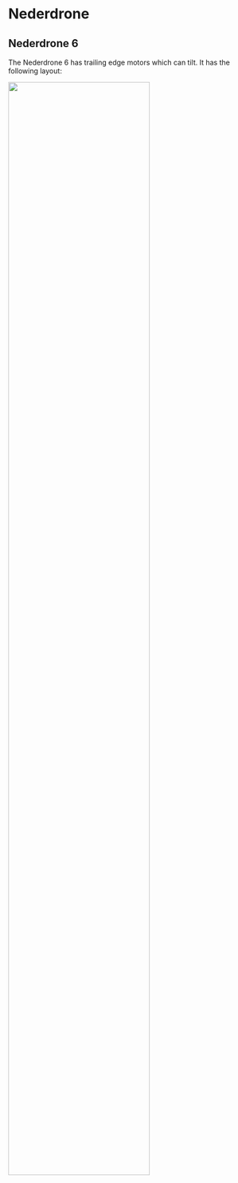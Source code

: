 # Nederdrone

## Nederdrone 6

The Nederdrone 6 has trailing edge motors which can tilt. It has the following layout:

<img src="../raw/master/images/Nederdrone6_layout.jpg" width="75%"/>
